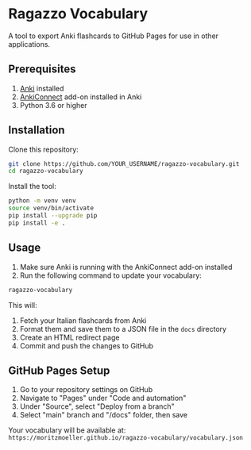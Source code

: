 # Ragazzo Vocabulary

A tool to export Anki flashcards to GitHub Pages for use in other applications.

## Prerequisites

1. [Anki](https://apps.ankiweb.net/) installed
2. [AnkiConnect](https://ankiweb.net/shared/info/2055492159) add-on installed in Anki
3. Python 3.6 or higher

## Installation

Clone this repository:
```bash
git clone https://github.com/YOUR_USERNAME/ragazzo-vocabulary.git
cd ragazzo-vocabulary
```

Install the tool:
```bash
python -m venv venv
source venv/bin/activate
pip install --upgrade pip
pip install -e .
```

## Usage

1. Make sure Anki is running with the AnkiConnect add-on installed
2. Run the following command to update your vocabulary:
```bash
ragazzo-vocabulary
```

This will:
1. Fetch your Italian flashcards from Anki
2. Format them and save them to a JSON file in the `docs` directory
3. Create an HTML redirect page
4. Commit and push the changes to GitHub

## GitHub Pages Setup

1. Go to your repository settings on GitHub
2. Navigate to "Pages" under "Code and automation"
3. Under "Source", select "Deploy from a branch"
4. Select "main" branch and "/docs" folder, then save

Your vocabulary will be available at: `https://moritzmoeller.github.io/ragazzo-vocabulary/vocabulary.json`
